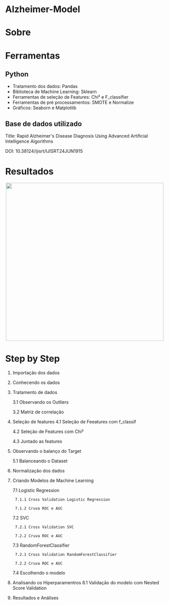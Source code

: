 # Alzheimer-Model

# Sobre


# Ferramentas
## Python
- Tratamento dos dados: Pandas
- Biblioteca de Machine Learning: Sklearn
- Ferramentas de seleção de Features: Chi² e F_classifier 
- Ferramentas de pré processamentos: SMOTE e Normalize
- Gráficos: Seaborn e Matplotlib

## Base de dados utilizado
Title: Rapid Alzheimer's Disease Diagnosis Using Advanced Artificial Intelligence Algorithms

DOI: 10.38124/ijisrt/IJISRT24JUN1915

# Resultados

<div align="center">
<img src="https://github.com/renanwta/Red-Wine/assets/161327900/caf9aec9-482b-4fc0-9037-c08f5ed6d716" width="500px" />
</div>


# Step by Step
1. Importação dos dados
2. Conhecendo os dados
3. Tratamento de dados

   3.1 Observando os Outliers
   
   3.2 Matriz de correlação
   
4. Seleção de features
   4.1 Seleção de Feeatures com f_classif

   4.2 Seleção de Features com Chi²

   4.3 Juntado as features

5. Observando o balanço do Target
   
   5.1 Balanceando o Dataset
   
6. Normalização dos dados
   
7. Criando Modelos de Machine Learning
   
   7.1 Logistic Regression
   
        7.1.1 Cross Validation Logistic Regression
   
        7.1.2 Cruva ROC e AUC
   
   7.2 SVC
   
        7.2.1 Cross Validation SVC
   
        7.2.2 Cruva ROC e AUC

   7.3 RandomForestClassifier
   
        7.2.1 Cross Validation RandomForestClassifier
   
        7.2.2 Cruva ROC e AUC
   
   7.4 Escolhendo o modelo

8. Analisando os Hiperparamentros
   8.1 Validação do modelo com Nested Score Validation

9. Resultados e Análises
